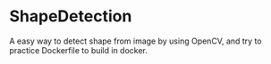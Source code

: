 # ShapeDetection
A easy way to detect shape from image by using OpenCV, and try to practice Dockerfile to build in docker.
